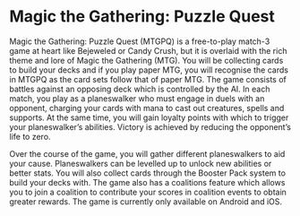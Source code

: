 <!-- TITLE: Basic Gameplay Information -->
<!-- SUBTITLE: Come here to find out how Magic the Gathering: Puzzle Quest works -->

# Magic the Gathering: Puzzle Quest
Magic the Gathering: Puzzle Quest (MTGPQ) is a free-to-play match-3 game at heart like Bejeweled or Candy Crush, but it is overlaid with the rich theme and lore of Magic the Gathering (MTG). You will be collecting cards to build your decks and if you play paper MTG, you will recognise the cards in MTGPQ as the card sets follow that of paper MTG. The game consists of battles against an opposing deck which is controlled by the AI. In each match, you play as a planeswalker who must engage in duels with an opponent, charging your cards with mana to cast out creatures, spells and supports. At the same time, you will gain loyalty points with which to trigger your planeswalker’s abilities. Victory is achieved by reducing the opponent’s life to zero.

Over the course of the game, you will gather different planeswalkers to aid your cause. Planeswalkers can be levelled up to unlock new abilities or better stats. You will also collect cards through the Booster Pack system to build your decks with. The game also has a coalitions feature which allows you to join a coalition to contribute your scores in coalition events to obtain greater rewards. The game is currently only available on Android and iOS.